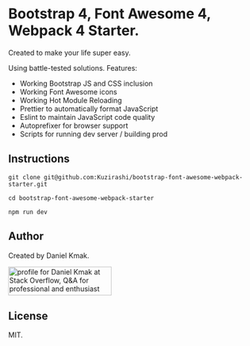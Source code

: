 # Bootstrap 4, Font Awesome 4, Webpack 4 Starter.

Created to make your life super easy.

Using battle-tested solutions. Features:
- Working Bootstrap JS and  CSS inclusion
- Working Font Awesome icons
- Working Hot Module Reloading
- Prettier to automatically format JavaScript
- Eslint to maintain JavaScript code quality
- Autoprefixer for browser support
- Scripts for running dev server / building prod

## Instructions

```
git clone git@github.com:Kuzirashi/bootstrap-font-awesome-webpack-starter.git

cd bootstrap-font-awesome-webpack-starter

npm run dev
```

## Author

Created by Daniel Kmak.

<a href="https://stackoverflow.com/users/2166409/daniel-kmak">
  <img src="https://stackoverflow.com/users/flair/2166409.png" width="208" height="58" alt="profile for Daniel Kmak at Stack Overflow, Q&amp;A for professional and enthusiast programmers"
    title="profile for Daniel Kmak at Stack Overflow, Q&amp;A for professional and enthusiast programmers">
</a>

## License

MIT.
